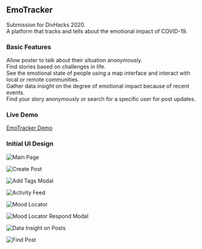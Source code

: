 ## EmoTracker
Submission for DivHacks 2020.  
A platform that tracks and tells about the emotional impact of COVID-19.

### Basic Features
Allow poster to talk about their situation anonymously.  
Find stories based on challenges in life.  
See the emotional state of people using a map interface and interact with local or remote communities.  
Gather data insight on the degree of emotional impact because of recent events.  
Find your story anonymously or search for a specific user for post updates.  

### Live Demo
[EmoTracker Demo](https://emotracker-dubhacks2020.herokuapp.com/)

### Initial UI Design
![Main Page](https://user-images.githubusercontent.com/49451794/97106257-b054c280-167d-11eb-8415-f2dfa299c6f6.png)

![Create Post](https://user-images.githubusercontent.com/49451794/97070173-20365080-158b-11eb-87e5-659404ecee33.png)

![Add Tags Modal](https://user-images.githubusercontent.com/49451794/97070193-54117600-158b-11eb-838a-72b44755b8f0.png)

![Activity Feed](https://user-images.githubusercontent.com/49451794/97070209-6c819080-158b-11eb-9971-45ca5ed27ada.png)

![Mood Locator](https://user-images.githubusercontent.com/49451794/97106255-af239580-167d-11eb-9041-91936b9d9b81.png)

![Mood Locator Respond Modal](https://user-images.githubusercontent.com/49451794/97070233-b4081c80-158b-11eb-9ea7-19c584e3ea02.png)

![Data Insight on Posts](https://user-images.githubusercontent.com/49451794/97070244-caae7380-158b-11eb-8880-b625f373e3da.png)

![Find Post](https://user-images.githubusercontent.com/49451794/97070253-dd28ad00-158b-11eb-9d39-a28d0de406bc.png)





